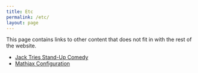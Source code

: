```yaml
---
title: Etc
permalink: /etc/
layout: page
---
```

This page contains links to other content that does not fit in with the rest of the website. <br>

<ul>
<li><a href = "/2021-01-15-standup">Jack Tries Stand-Up Comedy</a></li>
<li><a href = "/etc/mathjax">Mathjax Configuration</a></li>
<ul>
